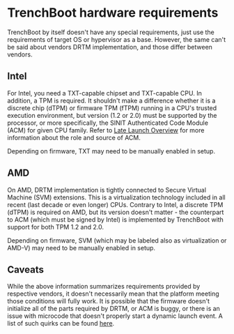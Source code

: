 # TrenchBoot hardware requirements

TrenchBoot by itself doesn't have any special requirements, just use
the requirements of target OS or hypervisor as a base. However, the
same can't be said about vendors DRTM implementation, and those differ
between vendors.

## Intel

For Intel, you need a TXT-capable chipset and TXT-capable CPU. In
addition, a TPM is required. It shouldn't make a difference whether it
is a discrete chip (dTPM) or firmware TPM (fTPM) running in a CPU's
trusted execution environment, but version (1.2 or 2.0) must be
supported by the processor, or more specifically, the SINIT
Authenticated Code Module (ACM) for given CPU family. Refer to
[Late Launch Overview](../dev-docs/Late_Launch_Overview.md) for more
information about the role and source of ACM.

Depending on firmware, TXT may need to be manually enabled in setup.

## AMD

On AMD, DRTM implementation is tightly connected to Secure Virtual
Machine (SVM) extensions. This is a virtualization technology included
in all recent (last decade or even longer) CPUs. Contrary to Intel, a
discrete TPM (dTPM) is required on AMD, but its version doesn't matter
\- the counterpart to ACM (which must be signed by Intel) is
implemented by TrenchBoot with support for both TPM 1.2 and 2.0.

Depending on firmware, SVM (which may be labeled also as
virtualization or AMD-V) may need to be manually enabled in setup.

## Caveats

While the above information summarizes requirements provided by
respective vendors, it doesn't necessarily mean that the platform
meeting those conditions will fully work. It is possible that the
firmware doesn't initialize all of the parts required by DRTM, or ACM
is buggy, or there is an issue with microcode that doesn't properly
start a dynamic launch event. A list of such quirks can be found
[here](test_matrix.md/#hardware-quirks-and-workarounds).
